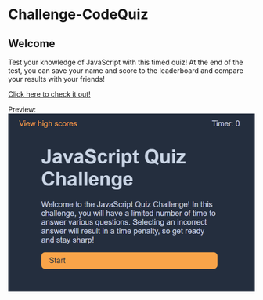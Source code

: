 # Challenge-CodeQuiz

## Welcome

Test your knowledge of JavaScript with this timed quiz! At the end of the test, you can save your name and score to the leaderboard and compare your results with your friends!

[Click here to check it out!](https://kelerik.github.io/Challenge-CodeQuiz/)

Preview:
![Screenshot Preview](./assets/img/screenshot.png)
